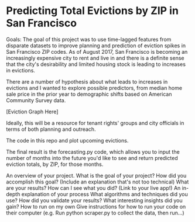 # Predicting Total Evictions by ZIP in San Francisco

Goals:
The goal of this project was to use time-lagged features from disparate datasets to improve planning and prediction of eviction spikes in San Francisco ZIP codes. As of August 2017, San Francisco is becoming an increasingly expensive city to rent and live in and there is a definite sense that the city's desirability and limited housing stock is leading to increases in evictions.

There are a number of hypothesis about what leads to increases in evictions and I wanted to explore possible predictors, from median home sale price in the prior year to demographic shifts based on American Community Survey data.

[Eviction Graph Here]

Ideally, this will be a resource for tenant rights' groups and city officials in terms of both planning and outreach.



The code in this repo  and plot upcoming evictions.  


The final result is the forecasting.py code, which allows you to input the number of months into the future you'd like to see and return predicted eviction totals, by ZIP, for those months. 

An overview of your project.
What is the goal of your project?
How did you accomplish this goal? (Include an explanation that's not too technical)
What are your results?
How can I see what you did? (Link to your live app!)
An in-depth explanation of your process
What algorithms and techniques did you use?
How did you validate your results?
What interesting insights did you gain?
How to run on my own
Give instructions for how to run your code on their computer (e.g. Run python scraper.py to collect the data, then run...)


